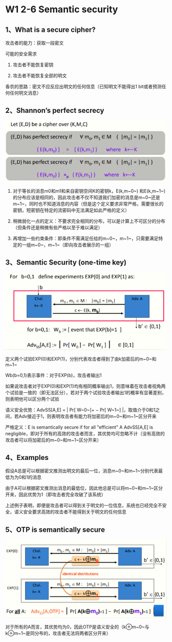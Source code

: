  # W1 2-6 Semantic security

## 1、What is a secure cipher? 

攻击者的能力：获取一段密文

可能的安全需求

1. 攻击者不能恢复密钥

2. 攻击者不能恢复全部的明文

香农的思路：密文不应反应出明文的任何信息（已知明文不能得出1 bit或者预测任何任何明文消息）

## 2、Shannon’s perfect secrecy

![image-20210603210331258](.././images/image-20210603210331258.png)

1. 对于等长的消息m0和m1和来自密钥空间K的密钥k，E(k,m~0~) 和E(k,m~1~)的分布应该是相同的，因此攻击者不仅不知道我们加密的消息是m~0~还是m~1~，同时也不知道消息的内容（但是这个定义要求非常严格，需要很长的密钥，短密钥在特定的流密码中无法满足如此严格的定义）

2. 稍微弱化一点的定义：不要求完全相同的分布，可以是计算上不可区分的分布（但条件还是稍微有些严格以至于难以满足）

3. 再增加一些约束条件：即条件不需满足任给的m~0~，m~1~，只需要满足特定的一组m~0~，m~1~（即向攻击者展示的一组）

## 3、Semantic Security (one-time key)

![image-20210603210340488](.././images/image-20210603210340488.png)

定义两个试验EXP(0)和EXP(1)，分别代表攻击者得到了由k加密后的m~0~和m~1~

Wb(b=0,1)表示事件：对于EXP(b)，攻击者输出1

如果说攻击者对于EXP(0)和EXP(1)均有相同概率输出1，则意味着在攻击者视角两个试验是一致的（即无法区分），若对于两个试验攻击者输出1的概率有显著差别，则表明他可以区分两个试验

语义安全优势：AdvSS[A,E] = | Pr[ W~0~]+ − Pr[ W~1~] |，取值介于0和1之间，若Adv接近于1，则表明攻击者有能力将加密后的m~0~和m~1~区分开来

严格定义：E is semantically secure if for all "efficient" A AdvSS[A,E] is negligible，即对于所有的高效的攻击者而言，其优势均可忽略不计（没有高效的攻击者可以将加密后的m~0~和m~1~区分开来）

## 4、Examples

假设A总是可以根据密文推测出明文的最后一位，消息m~0~和m~1~分别代表最低为为0和1的消息

由于A可以根据密文推测出消息的最低位，因此他总是可以将m~0~和m~1~区分开来，因此优势为1（即攻击者完全攻破了该系统）

上述例子表明，即便是攻击者可以得到关于明文的一位信息，系统也已经完全不安全，语义安全要求高效的攻击者不能得到关于明文的任何信息

## 5、OTP is semantically secure

![image-20210603210352173](.././images/image-20210603210352173.png)

对于所有的A而言，其优势均为0，因此OTP是语义安全的（k⊕m~0~与k⊕m~1~是同分布的，攻击者无法将两者区分开来）